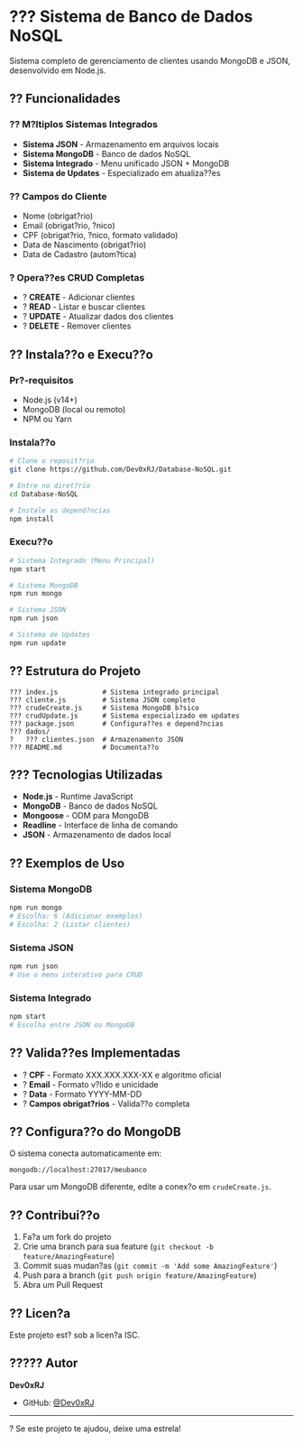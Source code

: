 # ??? Sistema de Banco de Dados NoSQL

Sistema completo de gerenciamento de clientes usando MongoDB e JSON, desenvolvido em Node.js.

## ?? Funcionalidades

### ?? **M?ltiplos Sistemas Integrados**
- **Sistema JSON** - Armazenamento em arquivos locais
- **Sistema MongoDB** - Banco de dados NoSQL
- **Sistema Integrado** - Menu unificado JSON + MongoDB
- **Sistema de Updates** - Especializado em atualiza??es

### ?? **Campos do Cliente**
- Nome (obrigat?rio)
- Email (obrigat?rio, ?nico)
- CPF (obrigat?rio, ?nico, formato validado)
- Data de Nascimento (obrigat?rio)
- Data de Cadastro (autom?tica)

### ? **Opera??es CRUD Completas**
- ? **CREATE** - Adicionar clientes
- ? **READ** - Listar e buscar clientes
- ? **UPDATE** - Atualizar dados dos clientes
- ? **DELETE** - Remover clientes

## ?? Instala??o e Execu??o

### **Pr?-requisitos**
- Node.js (v14+)
- MongoDB (local ou remoto)
- NPM ou Yarn

### **Instala??o**
```bash
# Clone o reposit?rio
git clone https://github.com/Dev0xRJ/Database-NoSQL.git

# Entre no diret?rio
cd Database-NoSQL

# Instale as depend?ncias
npm install
```

### **Execu??o**
```bash
# Sistema Integrado (Menu Principal)
npm start

# Sistema MongoDB
npm run mongo

# Sistema JSON
npm run json

# Sistema de Updates
npm run update
```

## ?? Estrutura do Projeto

```
??? index.js           # Sistema integrado principal
??? cliente.js         # Sistema JSON completo
??? crudeCreate.js     # Sistema MongoDB b?sico
??? crudUpdate.js      # Sistema especializado em updates
??? package.json       # Configura??es e depend?ncias
??? dados/
?   ??? clientes.json  # Armazenamento JSON
??? README.md          # Documenta??o
```

## ??? Tecnologias Utilizadas

- **Node.js** - Runtime JavaScript
- **MongoDB** - Banco de dados NoSQL
- **Mongoose** - ODM para MongoDB
- **Readline** - Interface de linha de comando
- **JSON** - Armazenamento de dados local

## ?? Exemplos de Uso

### **Sistema MongoDB**
```bash
npm run mongo
# Escolha: 6 (Adicionar exemplos)
# Escolha: 2 (Listar clientes)
```

### **Sistema JSON**
```bash
npm run json
# Use o menu interativo para CRUD
```

### **Sistema Integrado**
```bash
npm start
# Escolha entre JSON ou MongoDB
```

## ?? Valida??es Implementadas

- ? **CPF** - Formato XXX.XXX.XXX-XX e algoritmo oficial
- ? **Email** - Formato v?lido e unicidade
- ? **Data** - Formato YYYY-MM-DD
- ? **Campos obrigat?rios** - Valida??o completa

## ?? Configura??o do MongoDB

O sistema conecta automaticamente em:
```
mongodb://localhost:27017/meubanco
```

Para usar um MongoDB diferente, edite a conex?o em `crudeCreate.js`.

## ?? Contribui??o

1. Fa?a um fork do projeto
2. Crie uma branch para sua feature (`git checkout -b feature/AmazingFeature`)
3. Commit suas mudan?as (`git commit -m 'Add some AmazingFeature'`)
4. Push para a branch (`git push origin feature/AmazingFeature`)
5. Abra um Pull Request

## ?? Licen?a

Este projeto est? sob a licen?a ISC.

## ????? Autor

**Dev0xRJ**
- GitHub: [@Dev0xRJ](https://github.com/Dev0xRJ)

---

? Se este projeto te ajudou, deixe uma estrela!